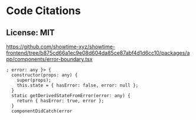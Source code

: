 # Code Citations

## License: MIT
https://github.com/showtime-xyz/showtime-frontend/tree/b875cd66a1ec9e08d604da85ce87abf4d1d6cc10/packages/app/components/error-boundary.tsx

```
; error: any }> {
  constructor(props: any) {
    super(props);
    this.state = { hasError: false, error: null };
  }
  static getDerivedStateFromError(error: any) {
    return { hasError: true, error };
  }
  componentDidCatch(error
```

